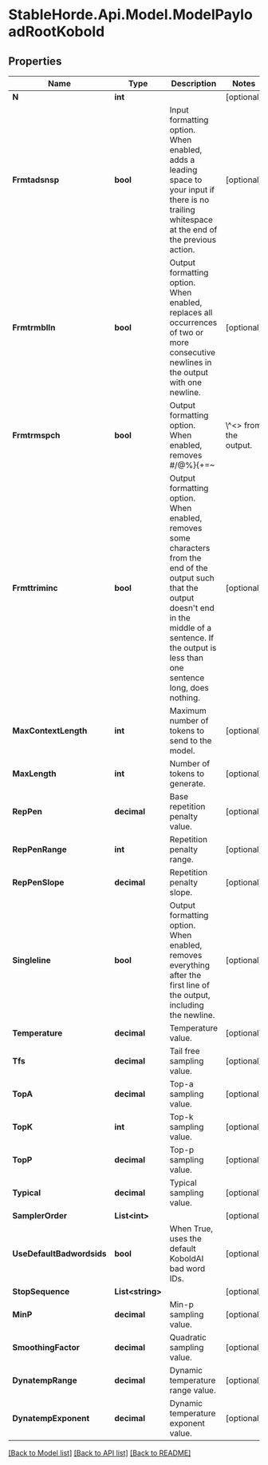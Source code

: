 # StableHorde.Api.Model.ModelPayloadRootKobold

## Properties

Name | Type | Description | Notes
------------ | ------------- | ------------- | -------------
**N** | **int** |  | [optional] 
**Frmtadsnsp** | **bool** | Input formatting option. When enabled, adds a leading space to your input if there is no trailing whitespace at the end of the previous action. | [optional] 
**Frmtrmblln** | **bool** | Output formatting option. When enabled, replaces all occurrences of two or more consecutive newlines in the output with one newline. | [optional] 
**Frmtrmspch** | **bool** | Output formatting option. When enabled, removes #/@%}{+&#x3D;~|\\^&lt;&gt; from the output. | [optional] 
**Frmttriminc** | **bool** | Output formatting option. When enabled, removes some characters from the end of the output such that the output doesn&#39;t end in the middle of a sentence. If the output is less than one sentence long, does nothing. | [optional] 
**MaxContextLength** | **int** | Maximum number of tokens to send to the model. | [optional] 
**MaxLength** | **int** | Number of tokens to generate. | [optional] 
**RepPen** | **decimal** | Base repetition penalty value. | [optional] 
**RepPenRange** | **int** | Repetition penalty range. | [optional] 
**RepPenSlope** | **decimal** | Repetition penalty slope. | [optional] 
**Singleline** | **bool** | Output formatting option. When enabled, removes everything after the first line of the output, including the newline. | [optional] 
**Temperature** | **decimal** | Temperature value. | [optional] 
**Tfs** | **decimal** | Tail free sampling value. | [optional] 
**TopA** | **decimal** | Top-a sampling value. | [optional] 
**TopK** | **int** | Top-k sampling value. | [optional] 
**TopP** | **decimal** | Top-p sampling value. | [optional] 
**Typical** | **decimal** | Typical sampling value. | [optional] 
**SamplerOrder** | **List&lt;int&gt;** |  | [optional] 
**UseDefaultBadwordsids** | **bool** | When True, uses the default KoboldAI bad word IDs. | [optional] 
**StopSequence** | **List&lt;string&gt;** |  | [optional] 
**MinP** | **decimal** | Min-p sampling value. | [optional] 
**SmoothingFactor** | **decimal** | Quadratic sampling value. | [optional] 
**DynatempRange** | **decimal** | Dynamic temperature range value. | [optional] 
**DynatempExponent** | **decimal** | Dynamic temperature exponent value. | [optional] 

[[Back to Model list]](../README.md#documentation-for-models) [[Back to API list]](../README.md#documentation-for-api-endpoints) [[Back to README]](../README.md)

